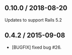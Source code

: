 ## 0.10.0 / 2018-08-20
Updates to support Rails 5.2

## 0.4.2 / 2015-09-08
* [BUGFIX] fixed bug #26.
